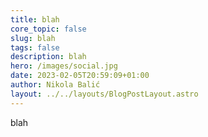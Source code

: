 ```yaml
---
title: blah
core_topic: false
slug: blah
tags: false
description: blah
hero: /images/social.jpg
date: 2023-02-05T20:59:09+01:00
author: Nikola Balić
layout: ../../layouts/BlogPostLayout.astro
---
```

blah